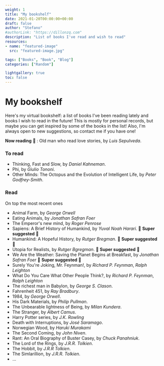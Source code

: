 ```yaml
---
weight: 1
title: "My bookshelf"
date: 2021-01-20T00:00:00+00:00
draft: false
author: "Stefano"
#authorLink: "https://dillonzq.com"
description: "List of books I've read and wish to read"
resources:
- name: "featured-image"
  src: "featured-image.jpg"

tags: ["Books", "Book", "Blog"]
categories: ["Random"]

lightgallery: true
toc: false
---
```


# My bookshelf  

Here's my virtual bookshelf: a list of books I've been reading lately and books I wish to read in the future! This is mostly for personal records, but maybe you can get inspired by some of the books in the list! Also, I'm always open to new suggestions, so contact me if you have one!

**Now reading** :book: : Old man who read love stories, by *Luis Sepulveda*.

### To read

- Thinking, Fast and Slow, by *Daniel Kahneman*.
- Phi, by *Giulio Tononi*.
- Other Minds: The Octopus and the Evolution of Intelligent Life, by *Peter Godfrey-Smith*.

### Read
On top the most recent ones

- Animal Farm, by *George Orwell*
- Eating Animals, by *Jonathan Safran Foer*
- The Emperor's new mind, by *Roger Penrose*
- Sapiens: A Brief History of Humankind, by *Yuval Noah Harari*. :book: **Super suggested** :book:
- Humankind: A Hopeful History, by *Rutger Bregman*. :book: **Super suggested** :book:
- Utopia for Realists, by *Rutger Bgregman*. :book: **Super suggested** :book:
- We Are the Weather: Saving the Planet Begins at Breakfast, by *Jonathan Safran Foer* :book: **Super suggested** :book:
- Surely You're Joking, Mr. Feynman!, by *Richard P. Feynman*, *Ralph Leighton*
- What Do You Care What Other People Think?, by *Richard P. Feynman*, *Ralph Leighton*
- The richest man in Babylon, by *George S. Clason*.
- Fahrenheit 451, by *Ray Bradbury*.
- 1984, by *George Orwell*.
- His Dark Materials, by *Philip Pullman*.
- The Unbearable lightness of Being, by *Milan Kundera*.
- The Stranger, by *Albert Camus*.
- Harry Potter series, by *J.K. Rowling*
- Death with Interruptions, by *José Saramago*.
- Norwegian Wood, by *Haruki Murakami*
- The Second Coming, by *John Niven*.
- Rant: An Oral Biography of Buster Casey, by *Chuck Panahniuk*.
- The Lord of the Rings, by *J.R.R. Tolkien*.
- The Hobbit, by *J.R.R Tolkien*.
- The Simlarillion, by *J.R.R. Tolkien*.
- ...
